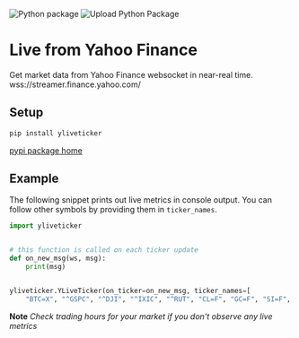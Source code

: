 ![Python package](https://github.com/yahoofinancelive/yliveticker/workflows/Python%20package/badge.svg)
![Upload Python Package](https://github.com/yahoofinancelive/yliveticker/workflows/Upload%20Python%20Package/badge.svg)
# Live from Yahoo Finance

Get market data from Yahoo Finance websocket in near-real time.
wss://streamer.finance.yahoo.com/

## Setup
```bash
pip install yliveticker
```
[pypi package home](https://pypi.org/project/yliveticker/)

## Example

The following snippet prints out live metrics in console output. You can follow other symbols by providing them in `ticker_names`.

```python
import yliveticker


# this function is called on each ticker update
def on_new_msg(ws, msg):
    print(msg)


yliveticker.YLiveTicker(on_ticker=on_new_msg, ticker_names=[
    "BTC=X", "^GSPC", "^DJI", "^IXIC", "^RUT", "CL=F", "GC=F", "SI=F", "EURUSD=X", "^TNX", "^VIX", "GBPUSD=X", "JPY=X", "BTC-USD", "^CMC200", "^FTSE", "^N225"])
```

**Note**
*Check trading hours for your market if you don't observe any live metrics*
